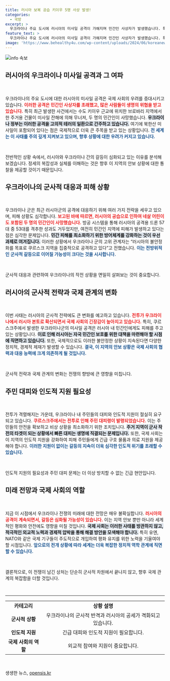 ```yaml
---
title: 러시아 보복 공습 키이우 5명 사상 발생!
categories:
  - 국방
excerpt: >
  우크라이나 주요 도시에 러시아의 미사일 공격이 가해지며 민간인 사상자가 발생했습니다. 특히 북한산 미사일도 사용된 이번 공습은 전선 확대 속에서 우크라이나가 러시아 본토를 겨냥하는 상황 속에 일어난 일입니다.
feature_text: >
  우크라이나 주요 도시에 러시아의 미사일 공격이 가해지며 민간인 사상자가 발생했습니다. 특히 북한산 미사일도 사용된 이번 공습은 전선 확대 속에서 우크라이나가 러시아 본토를 겨냥하는 상황 속에 일어난 일입니다.
image: 'https://www.behealthy4u.com/wp-content/uploads/2024/06/koreanews.jpg'
---
```


<p><img src="https://www.behealthy4u.com/wp-content/uploads/2024/06/koreanews.jpg" alt="info 속보" /></p>

<h2 data-ke-size="size26">러시아의 우크라이나 미사일 공격과 그 여파</h2>

<p data-ke-size="size16">&nbsp;</p>

<p>우크라이나의 주요 도시에 대한 러시아의 미사일 공격은 국제 사회의 우려를 증대시키고 있습니다. <b><span style="color: #ee2323;">이러한 공격은 민간인 사상자를 초래했고, 많은 사람들이 생명의 위협을 받고 있습니다.</span></b> 특히 최근 발생한 사건에서는 수도 키이우 근교에 위치한 브로바리 지역에서 한 주거용 건물이 미사일 잔해에 의해 무너져, 두 명의 민간인이 사망했습니다. <b><span style="background-color: #21538527;">우크라이나 정부는 이러한 공격을 고의적 테러의 일환으로 간주하고 있습니다.</span></b> 여기에 북한산 미사일이 포함되어 있다는 점은 국제적으로 더욱 큰 주목을 받고 있는 상황입니다. <b><span style="color: #1a5490;">전 세계는 이 사태를 주의 깊게 지켜보고 있으며, 향후 상황에 대한 우려가 커지고 있습니다.</span></b></p>

<p data-ke-size="size16">&nbsp;</p>

<p>전반적인 상황 속에서, 러시아와 우크라이나 간의 갈등이 심화되고 있는 이유를 분석해 보겠습니다. 정세의 복잡성과 실체를 이해하는 것은 향후 이 지역의 안보 상황에 대한 통찰을 제공할 것이기 때문입니다. </p>

<h2 data-ke-size="size26">우크라이나의 군사적 대응과 피해 상황</h2>

<p data-ke-size="size16">&nbsp;</p>

<p>우크라이나 군은 최근 러시아군의 공격에 대응하기 위해 여러 가지 전략을 세우고 있으며, 피해 상황도 심각합니다. <b><span style="color: #ee2323;">보고된 바에 따르면, 러시아의 공습으로 인하여 네살 어린이도 포함된 두 명의 민간인이 사망했습니다.</span></b> 방공 시스템을 통해 러시아의 공격용 드론 57대 중 53대를 격추한 성과도 거두었지만, 여전히 민간인 지역에 피해가 발생하고 있다는 점은 심각한 문제입니다. <b><span style="background-color: #21538527;">민간 피해를 최소화하기 위한 방어체계를 강화하는 것이 우선 과제로 여겨집니다.</span></b> 이러한 상황에서 우크라이나 군의 고위 관계자는 “러시아의 불안정화를 목표로 쿠르스크 지역을 집중적으로 공격하고 있다”고 전했습니다. <b><span style="color: #1a5490;">이는 전방위적인 군사적 갈등으로 이어질 가능성이 크다는 것을 시사합니다.</span></b></p>

<p data-ke-size="size16">&nbsp;</p>

<p>군사적 대응과 관련하여 우크라이나의 작전 상황을 면밀히 살펴보는 것이 중요합니다. </p>

<h2 data-ke-size="size26">러시아의 군사적 전략과 국제 관계의 변화</h2>

<p data-ke-size="size16">&nbsp;</p>

<p>이번 사태는 러시아의 군사적 전략에도 큰 변화를 예고하고 있습니다. <b><span style="color: #ee2323;">전투가 우크라이나에서 러시아 본토로 확산되면서 국제 사회의 긴장감이 높아지고 있습니다.</span></b> 특히, 쿠르스크주에서 발생한 우크라이나군의 미사일 공격은 러시아 내 민간인에게도 피해를 주고 있는 상황입니다. <b><span style="background-color: #21538527;">이로 인해 러시아는 자국 민간인 보호를 위한 대책을 마련해야 할 시점에 직면하고 있습니다.</span></b> 또한, 국제적으로도 이러한 불안정한 상황이 지속된다면 다양한 정치적, 경제적 제재가 발생할 수 있습니다. <b><span style="color: #1a5490;">결국, 이 지역의 안보 상황은 국제 사회의 협력과 대응 능력에 크게 의존하게 될 것입니다.</span></b></p>

<p data-ke-size="size16">&nbsp;</p>

<p>군사적 전략과 국제 관계의 변화는 전쟁의 향방에 큰 영향을 미칩니다. </p>

<h2 data-ke-size="size26">주민 대피와 인도적 지원 필요성</h2>

<p data-ke-size="size16">&nbsp;</p>

<p>전투가 격렬해지는 가운데, 우크라이나 내 주민들의 대피와 인도적 지원이 절실히 요구되고 있습니다. <b><span style="color: #ee2323;">쿠르스크주에서는 전투로 인해 주민 대피령이 발령되었습니다.</span></b> 이는 주민들의 안전을 확보하고 비상 상황을 최소화하기 위한 조치입니다. <b><span style="background-color: #21538527;">주거 지역이 군사 작전의 타겟이 되는 상황에서 빠른 대피는 생명에 직결되는 문제입니다.</span></b> 또한, 국제 사회는 이 지역의 인도적 지원을 강화하여 피해 주민들에게 긴급 구호 물품과 의료 지원을 제공해야 합니다. <b><span style="color: #1a5490;">이러한 지원이 없이는 갈등의 지속이 더욱 심각한 인도적 위기를 초래할 수 있습니다.</span></b></p>

<p data-ke-size="size16">&nbsp;</p>

<p>인도적 지원의 필요성과 주민 대피 문제는 더 이상 방치할 수 없는 긴급 현안입니다. </p>

<h2 data-ke-size="size26">미래 전망과 국제 사회의 역할</h2>

<p data-ke-size="size16">&nbsp;</p>

<p>지금 이 시점에서 우크라이나 전쟁의 미래에 대한 전망은 매우 불확실합니다. <b><span style="color: #ee2323;">러시아의 공격이 계속되면서, 갈등은 심화될 가능성이 있습니다.</span></b> 이는 지역 안보 뿐만 아니라 세계적인 평화와 안전에도 영향을 미칠 것입니다. <b><span style="background-color: #21538527;">국제 사회는 이러한 사태를 방관하지 않고, 적극적인 외교적 노력과 경제적 압박을 통해 해결 방안을 모색해야 합니다.</span></b> 특히 유엔, NATO와 같은 국제 기구들이 주도적으로 개입하여 평화 유지를 위한 노력을 기울여야 할 시점입니다. <b><span style="color: #1a5490;">앞으로의 전개 상황에 따라 세계는 더욱 복잡한 정치적 역학 관계에 직면할 수 있습니다.</span></b></p>

<p data-ke-size="size16">&nbsp;</p>

<p>결론적으로, 이 전쟁이 남긴 상처는 단순히 군사적 차원에서 끝나지 않고, 향후 국제 관계의 복잡함을 더할 것입니다. </p>

<p data-ke-size="size16">&nbsp;</p>

<hr />

<table style="width: 100%; border-collapse: collapse;">
<tr>
<td style="text-align: center; height: 17px;"><b>카테고리</b></td>
<td style="text-align: center; height: 17px;"><b>상황 설명</b></td>
</tr>
<tr>
<td style="text-align: center; height: 17px;"><b>군사적 상황</b></td>
<td style="text-align: center; height: 17px;">우크라이나의 군사적 반격과 러시아의 공세가 격화되고 있습니다.</td>
</tr>
<tr>
<td style="text-align: center; height: 17px;"><b>인도적 지원</b></td>
<td style="text-align: center; height: 17px;">긴급 대피와 인도적 지원이 필요합니다.</td>
</tr>
<tr>
<td style="text-align: center; height: 17px;"><b>국제 사회의 역할</b></td>
<td style="text-align: center; height: 17px;">외교적 참여와 지원이 중요합니다.</td>
</tr>
</table> 

<p data-ke-size="size16">&nbsp;</p>
생생한 뉴스, <a href="https://opensis.kr" rel="dofollow">opensis.kr</a>


